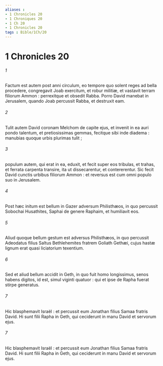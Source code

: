 ```yaml
---
aliases : 
- 1 Chronicles 20
- 1 Chroniques 20
- 1 Ch 20
- 1 Chronicles 20
tags : Bible/1Ch/20
---
```


# 1 Chronicles 20

###### 1
Factum est autem post anni circulum, eo tempore quo solent reges ad bella procedere, congregavit Joab exercitum, et robur militiæ, et vastavit terram filiorum Ammon : perrexitque et obsedit Rabba. Porro David manebat in Jerusalem, quando Joab percussit Rabba, et destruxit eam.
###### 2
Tulit autem David coronam Melchom de capite ejus, et invenit in ea auri pondo talentum, et pretiosissimas gemmas, fecitque sibi inde diadema : manubias quoque urbis plurimas tulit ;
###### 3
populum autem, qui erat in ea, eduxit, et fecit super eos tribulas, et trahas, et ferrata carpenta transire, ita ut dissecarentur, et contererentur. Sic fecit David cunctis urbibus filiorum Ammon : et reversus est cum omni populo suo in Jerusalem.
###### 4
Post hæc initum est bellum in Gazer adversum Philisthæos, in quo percussit Sobochai Husathites, Saphai de genere Raphaim, et humiliavit eos.
###### 5
Aliud quoque bellum gestum est adversus Philisthæos, in quo percussit Adeodatus filius Saltus Bethlehemites fratrem Goliath Gethæi, cujus hastæ lignum erat quasi liciatorium texentium.
###### 6
Sed et aliud bellum accidit in Geth, in quo fuit homo longissimus, senos habens digitos, id est, simul viginti quatuor : qui et ipse de Rapha fuerat stirpe generatus.
###### 7
Hic blasphemavit Israël : et percussit eum Jonathan filius Samaa fratris David. Hi sunt filii Rapha in Geth, qui ceciderunt in manu David et servorum ejus.
###### 7
Hic blasphemavit Israël : et percussit eum Jonathan filius Samaa fratris David. Hi sunt filii Rapha in Geth, qui ceciderunt in manu David et servorum ejus.
